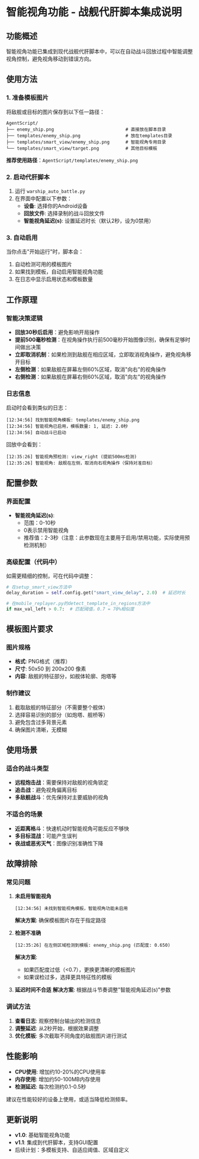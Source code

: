 # 智能视角功能 - 战舰代肝脚本集成说明

## 功能概述

智能视角功能已集成到现代战舰代肝脚本中，可以在自动战斗回放过程中智能调整视角控制，避免视角移动到错误方向。

## 使用方法

### 1. 准备模板图片

将敌舰或目标的图片保存到以下任一路径：

```
AgentScript/
├── enemy_ship.png                           # 直接放在脚本目录
├── templates/enemy_ship.png                 # 放在templates目录
├── templates/smart_view/enemy_ship.png      # 智能视角专用目录
└── templates/smart_view/target.png          # 其他目标模板
```

**推荐使用路径**：`AgentScript/templates/enemy_ship.png`

### 2. 启动代肝脚本

1. 运行 `warship_auto_battle.py`
2. 在界面中配置以下参数：
   - **设备**: 选择你的Android设备
   - **回放文件**: 选择录制的战斗回放文件
   - **智能视角延迟(s)**: 设置延迟时长（默认2秒，设为0禁用）

### 3. 自动启用

当你点击"开始运行"时，脚本会：
1. 自动检测可用的模板图片
2. 如果找到模板，自动启用智能视角功能
3. 在日志中显示启用状态和模板数量

## 工作原理

### 智能决策逻辑

- **回放30秒后启用**：避免影响开局操作
- **提前500毫秒检测**：在视角操作执行前500毫秒开始图像识别，确保有足够时间做出决策
- **立即取消机制**：如果检测到敌舰在相应区域，立即取消视角操作，避免视角移开目标
- **左侧检测**：如果敌舰在屏幕左侧60%区域，取消"向右"的视角操作
- **右侧检测**：如果敌舰在屏幕右侧60%区域，取消"向左"的视角操作

### 日志信息

启动时会看到类似的日志：
```
[12:34:56] 找到智能视角模板: templates/enemy_ship.png
[12:34:56] 智能视角已启用，模板数量: 1, 延迟: 2.0秒
[12:34:56] 自动战斗已启动
```

回放中会看到：
```
[12:35:26] 智能视角预检测: view_right (提前500ms检测)
[12:35:26] 智能视角: 敌舰在左侧，取消向右视角操作（保持对准目标）
```

## 配置参数

### 界面配置

- **智能视角延迟(s)**: 
  - 范围：0-10秒
  - 0表示禁用智能视角
  - 推荐值：2-3秒（注意：此参数现在主要用于启用/禁用功能，实际使用预检测机制）

### 高级配置（代码中）

如需更精细的控制，可在代码中调整：

```python
# 在setup_smart_view方法中
delay_duration = self.config.get("smart_view_delay", 2.0)  # 延迟时长
```

```python
# 在mobile_replayer.py的detect_template_in_regions方法中
if max_val_left > 0.7:  # 匹配阈值，0.7 = 70%相似度
```

## 模板图片要求

### 图片规格
- **格式**: PNG格式（推荐）
- **尺寸**: 50x50 到 200x200 像素
- **内容**: 敌舰的特征部分，如舰体轮廓、炮塔等

### 制作建议
1. 截取敌舰的特征部分（不需要整个舰体）
2. 选择容易识别的部分（如炮塔、舰桥等）
3. 避免包含过多背景元素
4. 确保图片清晰，无模糊

## 使用场景

### 适合的战斗类型
- **远程炮击战**：需要保持对敌舰的视角锁定
- **追击战**：避免视角偏离目标
- **多敌舰战斗**：优先保持对主要威胁的视角

### 不适合的场景
- **近距离格斗**：快速机动时智能视角可能反应不够快
- **多目标混战**：可能产生误判
- **夜战或恶劣天气**：图像识别准确性下降

## 故障排除

### 常见问题

1. **未启用智能视角**
   ```
   [12:34:56] 未找到智能视角模板，智能视角功能未启用
   ```
   **解决方案**: 确保模板图片存在于指定路径

2. **检测不准确**
   ```
   [12:35:26] 在左侧区域检测到模板: enemy_ship.png (匹配度: 0.650)
   ```
   **解决方案**: 
   - 如果匹配度过低（<0.7），更换更清晰的模板图片
   - 如果误检过多，选择更具特征性的模板

3. **延迟时间不合适**
   **解决方案**: 根据战斗节奏调整"智能视角延迟(s)"参数

### 调试方法

1. **查看日志**: 观察控制台输出的检测信息
2. **调整延迟**: 从2秒开始，根据效果调整
3. **优化模板**: 多次截取不同角度的敌舰图片进行测试

## 性能影响

- **CPU使用**: 增加约10-20%的CPU使用率
- **内存使用**: 增加约50-100MB内存使用
- **检测延迟**: 每次检测约0.1-0.5秒

建议在性能较好的设备上使用，或适当降低检测频率。

## 更新说明

- **v1.0**: 基础智能视角功能
- **v1.1**: 集成到代肝脚本，支持GUI配置
- 后续计划：多模板支持、自适应阈值、区域自定义 